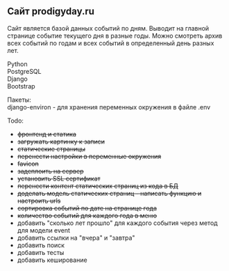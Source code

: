 ## Сайт prodigyday.ru  

Сайт является базой данных событий по дням. Выводит на главной странице событие текущего дня в разные годы. Можно смотреть архив всех событий по годам и всех событий в определенный день разных лет.  

Python  
PostgreSQL  
Django  
Bootstrap  

Пакеты:  
django-environ - для хранения переменных окружения в файле .env

Todo:  
- ~~фронтенд и статика~~  
- ~~загружать картинку к записи~~  
- ~~статические страницы~~  
- ~~перенести настройки в переменные окружения~~   
- ~~favicon~~  
- ~~задеплоить на сервер~~   
- ~~установить SSL сертификат~~  
- ~~перенести контент статических страниц из кода в БД~~
- ~~доделать модель статических страниц - написать функцию и настроить urls~~    
- ~~сортировка событий по дате на странице года~~   
- ~~количество событий для каждого года в меню~~  
- добавить "сколько лет прошло" для каждого события через метод для модели event  
- добавить ссылки на "вчера" и "завтра"  
- добавить поиск  
- добавить тесты  
- добавить кеширование  
